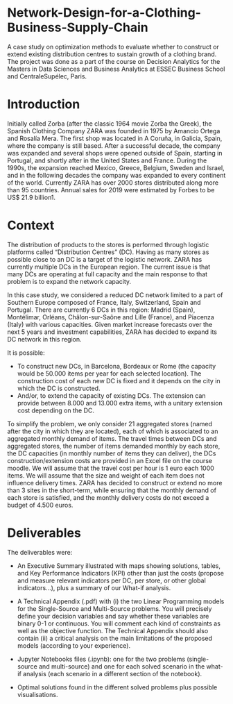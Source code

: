 # Network-Design-for-a-Clothing-Business-Supply-Chain
A case study on optimization methods to evaluate whether to construct or extend existing distribution centres to sustain growth of a clothing brand. The project was done as a part of the course on Decision Analytics for the Masters in Data Sciences and Business Analytics at ESSEC Business School and CentraleSupélec, Paris.

# Introduction
Initially called Zorba (after the classic 1964 movie Zorba the Greek), the Spanish Clothing Company ZARA was founded in 1975 by Amancio Ortega and Rosalía Mera. The first shop was located in A Coruña, in Galicia, Spain, where the company is still based. After a successful decade, the company was expanded and several shops were opened outside of Spain, starting in Portugal, and shortly after in the United States and France. During the 1990s, the expansion reached Mexico, Greece, Belgium, Sweden and Israel, and in the following decades the company was expanded to every continent of the world. Currently ZARA has over 2000 stores distributed along more than 95 countries. Annual sales for 2019 were estimated by Forbes to be US$ 21.9 billion1.

# Context
The distribution of products to the stores is performed through logistic platforms called “Distribution Centres” (DC). Having as many stores as possible close to an DC is a target of the logistic network. ZARA has currently multiple DCs in the European region. The current issue is that many DCs are operating at full capacity and the main response to that problem is to expand the network capacity.

In this case study, we considered a reduced DC network limited to a part of Southern Europe composed of France, Italy, Switzerland, Spain and Portugal.
There are currently 6 DCs in this region: Madrid (Spain), Montélimar, Orléans, Châlon-sur-Saône and Lille (France), and Piacenza (Italy) with various capacities.
Given market increase forecasts over the next 5 years and investment capabilities, ZARA has decided to expand its DC network in this region. 

It is possible:
- To construct new DCs, in Barcelona, Bordeaux or Rome (the capacity would be 50.000 items per year for each selected location). The construction cost of each new DC is fixed and it depends on the city in which the DC is constructed.
- And/or, to extend the capacity of existing DCs. The extension can provide between 8.000 and 13.000 extra items, with a unitary extension cost depending on the DC.

To simplify the problem, we only consider 21 aggregated stores (named after the city in which they are located), each of which is associated to an aggregated monthly demand of items. The travel times between DCs and aggregated stores, the number of items demanded monthly by each store, the DC capacities (in monthly number of items they can deliver), the DCs construction/extension costs are provided in an Excel file on the course moodle. We will assume that the travel cost per hour is 1 euro each 1000 items. We will assume that the size and weight of each item does not influence delivery times. ZARA has decided to construct or extend no more than 3 sites in the short-term, while ensuring that the monthly demand of each store is satisfied, and the monthly delivery costs do not exceed a budget of 4.500 euros.

# Deliverables
The deliverables were:

- An Executive Summary illustrated with maps showing solutions, tables, and Key Performance Indicators (KPI) other than just the costs (propose and measure relevant indicators per DC, per store, or other global indicators…), plus a summary of our What-if analysis.

- A Technical Appendix (.pdf) with (i) the two Linear Programming models for the Single-Source and Multi-Source problems. You will precisely define your decision variables and say whether these variables are binary 0-1 or continuous. You will comment each kind of constraints as well as the objective function. The Technical Appendix should also contain (ii) a critical analysis on the main limitations of the proposed models (according to your experience).

- Jupyter Notebooks files (.ipynb): one for the two problems (single-source and multi-source) and one for each solved scenario in the what-if analysis (each scenario in a different section of the notebook).

- Optimal solutions found in the different solved problems plus possible visualisations.
